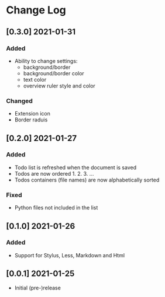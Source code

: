 # Change Log

## [0.3.0] 2021-01-31
### Added
- Ability to change settings:
  - background/border
  - background/border color
  - text color
  - overview ruler style and color

### Changed
  - Extension icon
  - Border raduis

## [0.2.0] 2021-01-27
### Added
- Todo list is refreshed when the document is saved
- Todos are now ordered 1. 2. 3. ...
- Todos containers (file names) are now alphabetically sorted

### Fixed
- Python files not included in the list

## [0.1.0] 2021-01-26
### Added
- Support for Stylus, Less, Markdown and Html

## [0.0.1] 2021-01-25
- Initial (pre-)release
